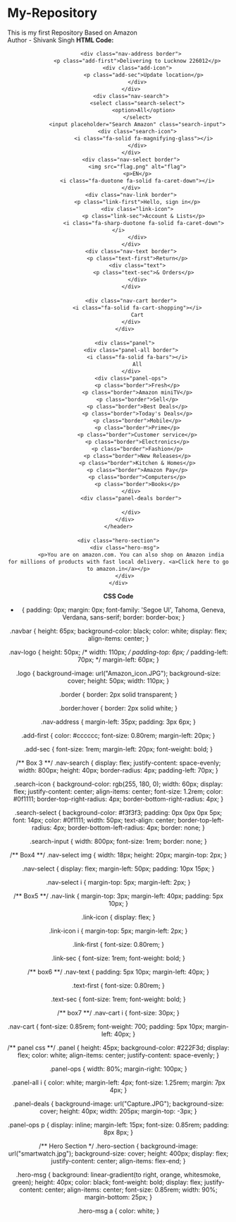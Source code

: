 # My-Repository
This is my first Repository Based on Amazon
<br>
Author - Shivank Singh
**HTML Code:**
<!DOCTYPE html>
<html lang="en">

<head>
    <meta charset="UTF-8">
    <meta name="viewport" content="width=<device-width>, initial-scale=1.0">
    <title>Document</title>
    <link rel="stylesheet" href="https://cdnjs.cloudflare.com/ajax/libs/font-awesome/6.4.0/css/all.min.css"
        integrity="sha512-iecdLmaskl7CVkqkXNQ/ZH/XLlvWZOJyj7Yy7tcenmpD1ypASozpmT/E0iPtmFIB46ZmdtAc9eNBvH0H/ZpiBw=="
        crossorigin="anonymous" referrerpolicy="no-referrer" />
    <link rel="stylesheet" href="amazonstyle.css">
</head>

<body>
    <header>
        <div class="navbar">
            <div class="nav-logo border">
                <div class="logo"></div>
            </div>

            <div class="nav-address border">
                <p class="add-first">Delivering to Lucknow 226012</p>
                <div class="add-icon">
                    <p class="add-sec">Update location</p>
                </div>
            </div>
            <div class="nav-search">
                <select class="search-select">
                    <option>All</option>
                </select>
                <input placeholder="Search Amazon" class="search-input">
                <div class="search-icon">
                    <i class="fa-solid fa-magnifying-glass"></i>
                </div>
            </div>
            <div class="nav-select border">
                <img src="flag.png" alt="flag">
                <p>EN</p>
                <i class="fa-duotone fa-solid fa-caret-down"></i>
            </div>
            <div class="nav-link border">
                <p class="link-first">Hello, sign in</p>
                <div class="link-icon">
                    <p class="link-sec">Account & Lists</p>
                    <i class="fa-sharp-duotone fa-solid fa-caret-down"></i>
                </div>
            </div>
            <div class="nav-text border">
                <p class="text-first">Return</p>
                <div class="text">
                    <p class="text-sec">& Orders</p>
                </div>
            </div>

            <div class="nav-cart border">
                <i class="fa-solid fa-cart-shopping"></i>
                Cart
            </div>
        </div>

        <div class="panel">
            <div class="panel-all border">
                <i class="fa-solid fa-bars"></i>
                All
            </div>
            <div class="panel-ops">
                <p class="border">Fresh</p>
                <p class="border">Amazon miniTV</p>
                <p class="border">Sell</p>
                <p class="border">Best Deals</p>
                <p class="border">Today's Deals</p>
                <p class="border">Mobile</p>
                <p class="border">Prime</p>
                <p class="border">Customer service</p>
                <p class="border">Electronics</p>
                <p class="border">Fashion</p>
                <p class="border">New Releases</p>
                <p class="border">Kitchen & Homes</p>
                <p class="border">Amazon Pay</p>
                <p class="border">Computers</p>
                <p class="border">Books</p>
            </div>
            <div class="panel-deals border">

            </div>
        </div>
    </header>

    <div class="hero-section">
        <div class="hero-msg">
            <p>You are on amazon.com. You can also shop on Amazon india for millions of products with fast local delivery. <a>Click here to go to amazon.in</a></p>
        </div>
    </div>
</body>
</html>


**CSS Code**
* {
    padding: 0px;
    margin: 0px;
    font-family: 'Segoe UI', Tahoma, Geneva, Verdana, sans-serif;
    border: border-box;
}

.navbar {
    height: 65px;
    background-color: black;
    color: white;
    display: flex;   
    align-items: center;
}

.nav-logo {
    height: 50px;
    /* width: 110px; */
    padding-top: 6px;
    /* padding-left: 70px; */
    margin-left: 60px;
}

.logo {
    background-image: url("Amazon_icon.JPG");
    background-size: cover;
    height: 50px;
    width: 110px;
}

.border {
    border: 2px solid transparent;
}

.border:hover {
    border: 2px solid white;
}

.nav-address {
    margin-left: 35px;
    padding: 3px 6px;
}

.add-first {
    color: #cccccc;
    font-size: 0.80rem;
    margin-left: 20px;
}

.add-sec {
    font-size: 1rem;
    margin-left: 20px;
    font-weight: bold;
}

/** Box 3 **/
.nav-search {
    display: flex;
    justify-content: space-evenly;
     width: 800px;
     height: 40px;
     border-radius: 4px;
     padding-left: 70px;
}

.search-icon {
    background-color: rgb(255, 180, 0);
    width: 60px;
    display: flex;
    justify-content: center;
    align-items: center;
    font-size: 1.2rem;
    color: #0f1111;
    border-top-right-radius: 4px;
    border-bottom-right-radius: 4px;
}

.search-select {
    background-color: #f3f3f3;
    padding: 0px 0px 0px 5px;
    font: 14px;
    color: #0f1111;
    width: 50px;
    text-align: center;
    border-top-left-radius: 4px;
    border-bottom-left-radius: 4px;
    border: none;
}

.search-input {
    width: 800px;
    font-size: 1rem;
    border: none;
}

/** Box4 **/
.nav-select img {
    width: 18px;
    height: 20px;
    margin-top: 2px;
}

.nav-select {
    display: flex;
    margin-left: 50px;
    padding: 10px 15px;
}

.nav-select i {
    margin-top: 5px;
    margin-left: 2px;
}

/** Box5 **/
.nav-link {
    margin-top: 3px;
    margin-left: 40px;
    padding: 5px 10px;
}

.link-icon {
    display: flex;
}

.link-icon i {
    margin-top: 5px;
    margin-left: 2px;
}

.link-first {
    font-size: 0.80rem;
}

.link-sec {
    font-size: 1rem;
    font-weight: bold;
}

/** box6 **/
.nav-text {
    padding: 5px 10px;
    margin-left: 40px;
}

.text-first {
    font-size: 0.80rem;
}

.text-sec {
    font-size: 1rem;
    font-weight: bold;
}

/** box7 **/
.nav-cart i {
    font-size: 30px;
}

.nav-cart {
    font-size: 0.85rem;
    font-weight: 700;
    padding: 5px 10px;
    margin-left: 40px;
}

/** panel css **/
.panel {
    height: 45px;
    background-color: #222F3d;
    display: flex;
    color: white;
    align-items: center;
    justify-content: space-evenly;
}

.panel-ops {
    width: 80%;
    margin-right: 100px;
}

.panel-all i {
    color: white;
    margin-left: 4px;
    font-size: 1.25rem;
    margin: 7px 4px;
}

.panel-deals {
    background-image: url("Capture.JPG");
    background-size: cover;
    height: 40px;
    width: 205px;
    margin-top: -3px;
}

.panel-ops p {
    display: inline;
    margin-left: 15px;
    font-size: 0.85rem;
    padding: 8px 8px;
}

/** Hero Section */
.hero-section {
    background-image: url("smartwatch.jpg");
    background-size: cover;
    height: 400px;
    display: flex;
    justify-content: center;
    align-items: flex-end;
}

.hero-msg {
    background: linear-gradient(to right, orange, whitesmoke, green);
    height: 40px;
    color: black;
    font-weight: bold;
    display: flex;
    justify-content: center;
    align-items: center;
    font-size: 0.85rem;
    width: 90%;
    margin-bottom: 25px;
}

.hero-msg a {
    color: white;
}
